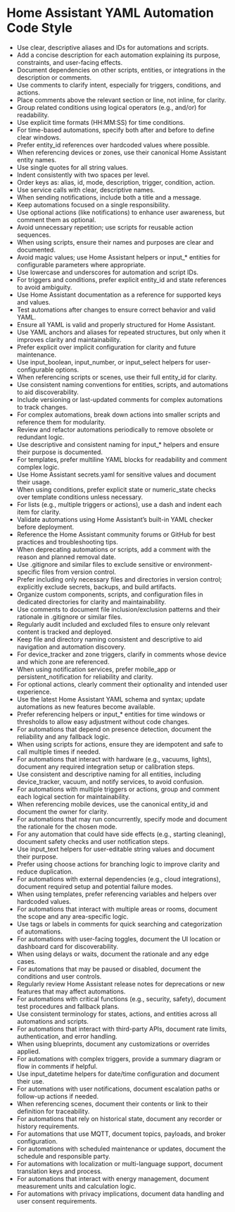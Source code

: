 # Home Assistant YAML Automation Code Style

- Use clear, descriptive aliases and IDs for automations and scripts.
- Add a concise description for each automation explaining its purpose, constraints, and user-facing effects.
- Document dependencies on other scripts, entities, or integrations in the description or comments.
- Use comments to clarify intent, especially for triggers, conditions, and actions.
- Place comments above the relevant section or line, not inline, for clarity.
- Group related conditions using logical operators (e.g., and/or) for readability.
- Use explicit time formats (HH:MM:SS) for time conditions.
- For time-based automations, specify both after and before to define clear windows.
- Prefer entity_id references over hardcoded values where possible.
- When referencing devices or zones, use their canonical Home Assistant entity names.
- Use single quotes for all string values.
- Indent consistently with two spaces per level.
- Order keys as: alias, id, mode, description, trigger, condition, action.
- Use service calls with clear, descriptive names.
- When sending notifications, include both a title and a message.
- Keep automations focused on a single responsibility.
- Use optional actions (like notifications) to enhance user awareness, but comment them as optional.
- Avoid unnecessary repetition; use scripts for reusable action sequences.
- When using scripts, ensure their names and purposes are clear and documented.
- Avoid magic values; use Home Assistant helpers or input_* entities for configurable parameters where appropriate.
- Use lowercase and underscores for automation and script IDs.
- For triggers and conditions, prefer explicit entity_id and state references to avoid ambiguity.
- Use Home Assistant documentation as a reference for supported keys and values.
- Test automations after changes to ensure correct behavior and valid YAML.
- Ensure all YAML is valid and properly structured for Home Assistant.
- Use YAML anchors and aliases for repeated structures, but only when it improves clarity and maintainability.
- Prefer explicit over implicit configuration for clarity and future maintenance.
- Use input_boolean, input_number, or input_select helpers for user-configurable options.
- When referencing scripts or scenes, use their full entity_id for clarity.
- Use consistent naming conventions for entities, scripts, and automations to aid discoverability.
- Include versioning or last-updated comments for complex automations to track changes.
- For complex automations, break down actions into smaller scripts and reference them for modularity.
- Review and refactor automations periodically to remove obsolete or redundant logic.
- Use descriptive and consistent naming for input_* helpers and ensure their purpose is documented.
- For templates, prefer multiline YAML blocks for readability and comment complex logic.
- Use Home Assistant secrets.yaml for sensitive values and document their usage.
- When using conditions, prefer explicit state or numeric_state checks over template conditions unless necessary.
- For lists (e.g., multiple triggers or actions), use a dash and indent each item for clarity.
- Validate automations using Home Assistant’s built-in YAML checker before deployment.
- Reference the Home Assistant community forums or GitHub for best practices and troubleshooting tips.
- When deprecating automations or scripts, add a comment with the reason and planned removal date.
- Use .gitignore and similar files to exclude sensitive or environment-specific files from version control.
- Prefer including only necessary files and directories in version control; explicitly exclude secrets, backups, and build artifacts.
- Organize custom components, scripts, and configuration files in dedicated directories for clarity and maintainability.
- Use comments to document file inclusion/exclusion patterns and their rationale in .gitignore or similar files.
- Regularly audit included and excluded files to ensure only relevant content is tracked and deployed.
- Keep file and directory naming consistent and descriptive to aid navigation and automation discovery.
- For device_tracker and zone triggers, clarify in comments whose device and which zone are referenced.
- When using notification services, prefer mobile_app or persistent_notification for reliability and clarity.
- For optional actions, clearly comment their optionality and intended user experience.
- Use the latest Home Assistant YAML schema and syntax; update automations as new features become available.
- Prefer referencing helpers or input_* entities for time windows or thresholds to allow easy adjustment without code changes.
- For automations that depend on presence detection, document the reliability and any fallback logic.
- When using scripts for actions, ensure they are idempotent and safe to call multiple times if needed.
- For automations that interact with hardware (e.g., vacuums, lights), document any required integration setup or calibration steps.
- Use consistent and descriptive naming for all entities, including device_tracker, vacuum, and notify services, to avoid confusion.
- For automations with multiple triggers or actions, group and comment each logical section for maintainability.
- When referencing mobile devices, use the canonical entity_id and document the owner for clarity.
- For automations that may run concurrently, specify mode and document the rationale for the chosen mode.
- For any automation that could have side effects (e.g., starting cleaning), document safety checks and user notification steps.
- Use input_text helpers for user-editable string values and document their purpose.
- Prefer using choose actions for branching logic to improve clarity and reduce duplication.
- For automations with external dependencies (e.g., cloud integrations), document required setup and potential failure modes.
- When using templates, prefer referencing variables and helpers over hardcoded values.
- For automations that interact with multiple areas or rooms, document the scope and any area-specific logic.
- Use tags or labels in comments for quick searching and categorization of automations.
- For automations with user-facing toggles, document the UI location or dashboard card for discoverability.
- When using delays or waits, document the rationale and any edge cases.
- For automations that may be paused or disabled, document the conditions and user controls.
- Regularly review Home Assistant release notes for deprecations or new features that may affect automations.
- For automations with critical functions (e.g., security, safety), document test procedures and fallback plans.
- Use consistent terminology for states, actions, and entities across all automations and scripts.
- For automations that interact with third-party APIs, document rate limits, authentication, and error handling.
- When using blueprints, document any customizations or overrides applied.
- For automations with complex triggers, provide a summary diagram or flow in comments if helpful.
- Use input_datetime helpers for date/time configuration and document their use.
- For automations with user notifications, document escalation paths or follow-up actions if needed.
- When referencing scenes, document their contents or link to their definition for traceability.
- For automations that rely on historical state, document any recorder or history requirements.
- For automations that use MQTT, document topics, payloads, and broker configuration.
- For automations with scheduled maintenance or updates, document the schedule and responsible party.
- For automations with localization or multi-language support, document translation keys and process.
- For automations that interact with energy management, document measurement units and calculation logic.
- For automations with privacy implications, document data handling and user consent requirements.